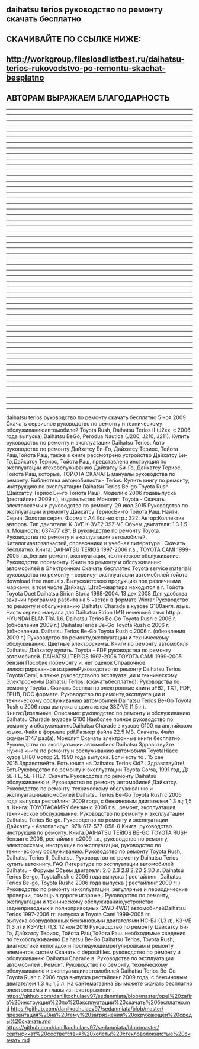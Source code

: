 daihatsu terios руководство по ремонту скачать бесплатно
--------------------------------------------------
СКАЧИВАЙТЕ ПО ССЫЛКЕ НИЖЕ:
--------------------------------------------------
http://workgroup.filesloadlistbest.ru/daihatsu-terios-rukovodstvo-po-remontu-skachat-besplatno
--------------------------------------------------
АВТОРАМ ВЫРАЖАЕМ БЛАГОДАРНОСТЬ
--------------------------------------------------
--------------------------------------------------
--------------------------------------------------
--------------------------------------------------
--------------------------------------------------
--------------------------------------------------
--------------------------------------------------
--------------------------------------------------
--------------------------------------------------
--------------------------------------------------
--------------------------------------------------
--------------------------------------------------
--------------------------------------------------
--------------------------------------------------
--------------------------------------------------
--------------------------------------------------
--------------------------------------------------
--------------------------------------------------
--------------------------------------------------
--------------------------------------------------
--------------------------------------------------
--------------------------------------------------
--------------------------------------------------
--------------------------------------------------
--------------------------------------------------
--------------------------------------------------
--------------------------------------------------
--------------------------------------------------
--------------------------------------------------
--------------------------------------------------
--------------------------------------------------
--------------------------------------------------
--------------------------------------------------
--------------------------------------------------
--------------------------------------------------
--------------------------------------------------
--------------------------------------------------
--------------------------------------------------
--------------------------------------------------
--------------------------------------------------
--------------------------------------------------
--------------------------------------------------
--------------------------------------------------
--------------------------------------------------
--------------------------------------------------
--------------------------------------------------
--------------------------------------------------
--------------------------------------------------
--------------------------------------------------
--------------------------------------------------
--------------------------------------------------
--------------------------------------------------
--------------------------------------------------
--------------------------------------------------
--------------------------------------------------
--------------------------------------------------
daihatsu terios руководство по ремонту скачать бесплатно 5 ноя 2009  Скачать сервисное руководство по ремонту и техническому обслуживаниюавтомобилей Toyota Rush, Daihatsu Terios II (J2xx, с 2006 года выпуска),Daihatsu BeGo, Perodua Nautica (J200, J210, J211). Купить руководство по ремонту и эксплуатации Daihatsu Terios. Авто руководство по ремонту Дайхатсу Би-Го, Дайхатсу Териос, Тойота Раш,Тойота Раш, также в книге рассмотрено устройство Дайхатсу Би-Го,Дайхатсу Териос, Тойота Раш, представлена инструкция по эксплуатации итехобслуживанию Дайхатсу Би-Го, Дайхатсу Териос, Тойота Раш, которые. ТОЙОТА СКАЧАТЬ мануалы руководства по ремонту. Библиотека автомобилиста - Terios. Купить книгу по ремонту, инструкцию по эксплуатации Daihatsu Terios  Be-go Toyota Rush (Дайхатсу Териос  Би-го  Тойота Раш). Модели с 2006 годавыпуска (рестайлинг 2009 г.), издательство Монолит. Toyota - Скачать электросхемы и руководства по ремонту. 29 июл 2015  Руководство по эксплуатации и ремонту Дайхатсу ТериосБи-го  Тойота Раш. Найти. Серия: Золотая серия. Формат: А4 Кол-во стр.: 322. Автор:Коллектив авторов. Тип двигателя: K-3VE  K-3VE2  3SZ-VE Объем двигателя: 1.3  1.5 л. Мощность: 637477 кВт. В руководстве по ремонту Toyota. Руководства по ремонту и эксплуатации автомобилей. Каталогиавтозапчастей, справочники и учебная литература . Скачать бесплатно. Книга: DAIHATSU TERIOS 1997-2006 г.в.,  TOYOTA CAMI 1999-2005 г.в.,бензин ремонт, эксплуатация, техническое обслуживание. Руководство поремонту. Книги по ремонту и обслуживанию автомобилей в Электронном
Скачать бесплатно Toyota service materials руководства по ремонту - сервису- эксплуатации автомобилей тойота download free manuals.  Выпускаетсвою продукцию под различными марками, в том числе Дайхацу. Штаб-квартира находится в г. Тойота  Toyota Duet Daihatsu Sirion  Storia 1998-2004. 13 дек 2008  Для удобства закачки программа разбита на 5 частей в формате Winrar.Руководство по ремонту и обслуживанию Daihatsu Charade в кузове G100англ. язык. Часть сервис мануала для Daihatsu Sirion (M1) немецкий язык http:p. HYUNDAI ELANTRA 1.6. Daihatsu Terios  Be-Go  Toyota Rush с 2006 г. (обновления 2009 г.) DaihatsuTerios  Be-Go  Toyota Rush с 2006 г. (обновления. Daihatsu Terios  Be-Go Toyota Rush с 2006 г. (обновления 2009 г.) Руководство по ремонту,эксплуатации и техническому обслуживанию. Цветные электросхемы. Книги по ремонту автомобиля Daihatsu  Дайхатсу купить. Toyota - PDF руководства по ремонту автомобилей. DAIHATSU TERIOS 1997-2006  TOYOTA CAMI 1999-2005 бензин Пособие поремонту и. нет оценок  Справочное иллюстрированное изданиеРуководство по ремонту Daihatsu Terios  Toyota Cami, а также руководствопо эксплуатации и техническому  Электросхемы Daihatsu Terios: (скачатьбесплатно). Руководства по ремонту Toyota . Скачать бесплатно электронные книги вFB2, TXT, PDF, EPUB, DOC формате.  Руководство по ремонту,эксплуатации и техническому обслуживанию автомобилей Daihatsu Terios Be-Go  Toyota Rush с 2006 года выпуска с двигателем 3SZ-VE (1,5 л). Книга:Дизельные. Описание: руководство по ремонту и обслуживанию Daihatsu Charade вкузове G100 Наиболее полное руководство по ремонту и обслуживаниюDaihatsu Charade в кузове G100 на английском языке. Файл в формате pdf.Размер файла 22.5 МБ. Скачать. Файл скачан 3147 раз(а). Монолит  Скачать электронные книги бесплатно. Руководства по эксплуатации автомобиля Daihatsu
Здравствуйте. Нужна книга по ремонту и обслуживанию автомобиля ToyotaHiace кузов LH80 мотор 2L 1990 года выпуска. Если есть то . 15 сен 2015.Здравствейте. Есть книга на Daihatsu Terios Kid? . Здравствуйте! ЕстьРуководство по ремонту и эксплуатации Toyota Corsa, 1991 год, Д: 5E-FE, 5E-FHE?. Скачать Руководства по ремонту Daihatsu обслуживанию и. Руководство по ремонту автомобилей Дайхатсу. Руководство по ремонту, техническому обслуживанию и эксплуатацииавтомобилей Daihatsu Terios  Be-Go  Toyota Rush c 2006 года выпуска рестайлинг 2009 года, с бензиновым двигателем 1,3 л.; 1,5 л. Книга: TOYOTACAMRY бензин с 2006 г.в., ремонт, эксплуатация, техническое обслуживание. Руководство по ремонту и эксплуатации Daihatsu Terios  Be-go. Руководство по ремонту и эксплуатации Дайхатсу - Автопапирус. 978-617-577-058-0 Книга: руководство  инструкция по ремонту. Книга:DAIHATSU TERIOS  BE-GO  TOYOTA RUSH бензин с 2006, рестайлинг с2009 г.в., руководство по ремонту, электросхемы, инструкция поэксплуатации, руководство по техническому обслуживанию. Руководство по ремонту Toyota Rush, Daihatsu Terios II, Daihatsu. Руководство по ремонту Daihatsu Terios - купить автокнигу. FAQ Литература по эксплуатации автомобилей Daihatsu - Форумы
Объем двигателя: 2.0  2.3  2.8  2.2D  2.3D л. Daihatsu Terios  Be-go, ToyotaRush c 2006 года выпуска ( рестайлинг, Daihatsu Terios  Be-go, Toyota Rushc 2006 года выпуска ( рестайлинг 2009 г: ) Руководство по ремонту иэксплуатации, регулярные и периодические проверки, помощь в дороге игараже,. Руководство по ремонту, эксплуатации и техническому обслуживанию,устройство заднеприводных и полноприводных (2WD  4WD) автомобилейDaihatsu Terios 1997-2006 гг. выпуска и Toyota Cami 1999-2005 гг. выпуска,оборудованных бензиновыми двигателями HC-EJ (1,3 л), K3-VE (1,3 л) и КЗ-VET (1,3. 12 ноя 2016  Руководство по ремонту Дайхатсу Би-Го, Дайхатсу Териос, Тойота Раш,Тойота Раш.  необходимые сведения по техобслуживанию Daihatsu Be-Go Daihatsu Terios, Toyota Rush, диагностике неполадок и последующимрегулировкам и ремонту элементов систем  Скачать c depositfiles. руководство по ремонту и обслуживанию Daihatsu Charade в. Руководства по эксплуатации автомобилей . Ремонт. Руководство по ремонту, техническому обслуживанию и эксплуатацииавтомобилей Daihatsu Terios  Be-Go  Toyota Rush c 2006 года выпуска рестайлинг 2009 года, с бензиновым двигателем 1,3 л.; 1,5 л.  На сайтемагазина Вы можете скачать бесплатно электросхемы и главы из некоторыхкниг .
https://github.com/danilkochulaev97/sedanmiata/blob/master/opel%20zafira%20инструкция%20по%20эксплуатации%20скачать%20бесплатно.md
https://github.com/danilkochulaev97/sedanmiata/blob/master/презентация%20на%20тему%20загрязнения%20окружающей%20среды%20скачать.md
https://github.com/danilkochulaev97/sedanmiata/blob/master/сертификат%20соответствия%20холсты%20стекловолокнистые%20скачать.md